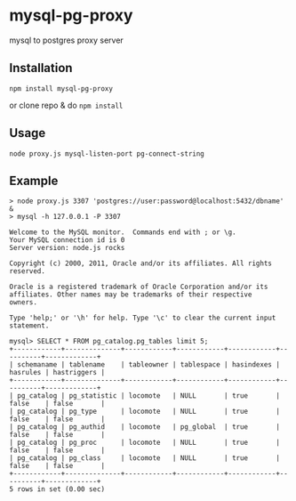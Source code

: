 mysql-pg-proxy
==============

mysql to postgres proxy server

## Installation

    npm install mysql-pg-proxy

or clone repo & do `npm install`

## Usage

    node proxy.js mysql-listen-port pg-connect-string

## Example

    > node proxy.js 3307 'postgres://user:password@localhost:5432/dbname' &
    > mysql -h 127.0.0.1 -P 3307

    Welcome to the MySQL monitor.  Commands end with ; or \g.
    Your MySQL connection id is 0
    Server version: node.js rocks

    Copyright (c) 2000, 2011, Oracle and/or its affiliates. All rights reserved.

    Oracle is a registered trademark of Oracle Corporation and/or its
    affiliates. Other names may be trademarks of their respective
    owners.

    Type 'help;' or '\h' for help. Type '\c' to clear the current input statement.

    mysql> SELECT * FROM pg_catalog.pg_tables limit 5;
    +------------+--------------+------------+------------+------------+----------+-------------+
    | schemaname | tablename    | tableowner | tablespace | hasindexes | hasrules | hastriggers |
    +------------+--------------+------------+------------+------------+----------+-------------+
    | pg_catalog | pg_statistic | locomote   | NULL       | true       | false    | false       |
    | pg_catalog | pg_type      | locomote   | NULL       | true       | false    | false       |
    | pg_catalog | pg_authid    | locomote   | pg_global  | true       | false    | false       |
    | pg_catalog | pg_proc      | locomote   | NULL       | true       | false    | false       |
    | pg_catalog | pg_class     | locomote   | NULL       | true       | false    | false       |
    +------------+--------------+------------+------------+------------+----------+-------------+
    5 rows in set (0.00 sec)
